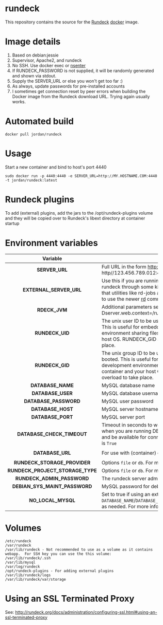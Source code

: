rundeck
==============

This repository contains the source for the [Rundeck](http://rundeck.org/) [docker](https://docker.io) image.

# Image details

1. Based on debian:jessie
1. Supervisor, Apache2, and rundeck
1. No SSH.  Use docker exec or [nsenter](https://github.com/jpetazzo/nsenter)
1. If RUNDECK_PASSWORD is not supplied, it will be randomly generated and shown via stdout.
1. Supply the SERVER_URL or else you won't get too far :)
1. As always, update passwords for pre-installed accounts
1. I sometimes get connection reset by peer errors when building the Docker image from the Rundeck download URL.  Trying again usually works.


# Automated build

```
docker pull jordan/rundeck
```

# Usage
Start a new container and bind to host's port 4440

```
sudo docker run -p 4440:4440 -e SERVER_URL=http://MY.HOSTNAME.COM:4440 -t jordan/rundeck:latest
```

# Rundeck plugins
To add (external) plugins, add the jars to the /opt/rundeck-plugins volume and they will be copied over to Rundeck's libext directory at container startup

# Environment variables

| Variable     |      Description      |  Default value |
|:------------:|-----------------------|:--------------:|
| **SERVER_URL** |  Full URL in the form http://MY.HOSTNAME.COM:4440, http//123.456.789.012:4440, etc | `https://0.0.0.0:4443` |
| **EXTERNAL_SERVER_URL** |    Use this if you are running rundeck behind a proxy.  This is useful if you run rundeck through some kind of external network gateway/load balancer.  Note that utilities like rd-jobs and rd-projects will no longer work and you will need to use the newer [rd](https://github.com/rundeck/rundeck-cli) command line utility.   |   `$SERVER_URL` |
| **RDECK_JVM** | Additional parameters sent to the rundeck JVM (ex: -Dserver.web.context=/rundeck) ||
| **RUNDECK_UID** | The unix user ID to be used for the rundeck account when rundeck is booted.  This is useful for embedding this docker container into your development environment sharing files via docker volumes between the container and your host OS.  RUNDECK_GID also needs to be defined for this overload to take place. | |
| **RUNDECK_GID** | The unix group ID to be used for the rundeck account when rundeck is booted.  This is useful for embedding this docker container into your development environment sharing files via docker volumes between the container and your host OS.  RUNDECK_UID also needs to be defined for this overload to take place. | |
| **DATABASE_NAME** | MySQL database name | `rundeckdb` |
| **DATABASE_USER** | MySQL database username | `runback` |
| **DATABASE_PASSWORD** | MySQL user password | Random: `$(pwgen -s 15 1)` |
| **DATABASE_HOST** | MySQL server hostname | `localhost` |
| **DATABASE_PORT** | MySQL server port | `3306` |
| **DATABASE_CHECK_TIMEOUT** | Timeout in seconds to wait until MySQL server is available. Specially handy when you are running DB in another container and it needs some time to start and be available for connections. This is only used when **NO_LOCAL_MYSQL** is `True` | `120` |
| **DATABASE_URL** | For use with (container) external database | `jdbc:mysql://${DATABASE_HOST}/${DATABASE_NAME}?autoReconnect=true` |
| **RUNDECK_STORAGE_PROVIDER** | Options `file` or `db`. For more info check the [docs](http://rundeck.org/docs/plugins-user-guide/configuring.html#storage-plugins). | `file` |
| **RUNDECK_PROJECT_STORAGE_TYPE** | Options `file` or `db`. For more info check the [docs](http://rundeck.org/docs/administration/setting-up-an-rdb-datasource.html). | `file` |
| **RUNDECK_ADMIN_PASSWORD** | The rundeck server admin password | `admin` |
| **DEBIAN_SYS_MAINT_PASSWORD** | MySQL password for debian-sys-maint user | Random: `$(pwgen -s 15 1)` |
| **NO_LOCAL_MYSQL** | Set to true if using an external MySQL container or instance.  Make sure to set `DATABASE_NAME`/`DATABASE_USER`/`DATABASE_PASSWORD`/`DATABASE_HOST`/`DATABASE_PORT` as needed. For more info check the [docs](http://rundeck.org/docs/administration/setting-up-an-rdb-datasource.html). | `false` |

# Volumes

```
/etc/rundeck
/var/rundeck
/var/lib/rundeck - Not recommended to use as a volume as it contains webapp.  For SSH key you can use the this volume: /var/lib/rundeck/.ssh
/var/lib/mysql
/var/log/rundeck
/opt/rundeck-plugins - For adding external plugins
/var/lib/rundeck/logs
/var/lib/rundeck/var/storage
```

# Using an SSL Terminated Proxy
See: http://rundeck.org/docs/administration/configuring-ssl.html#using-an-ssl-terminated-proxy

